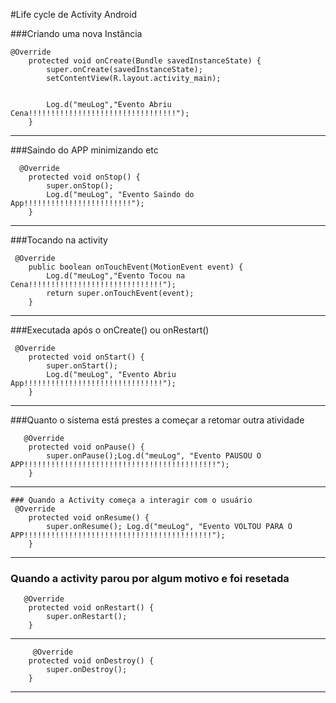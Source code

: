 #Life cycle de Activity Android


###Criando uma nova Instância
```
@Override
    protected void onCreate(Bundle savedInstanceState) {
        super.onCreate(savedInstanceState);
        setContentView(R.layout.activity_main);


        Log.d("meuLog","Evento Abriu Cena!!!!!!!!!!!!!!!!!!!!!!!!!!!!!!!!!");
    }
``` 

***

###Saindo do APP minimizando etc
```
  @Override
    protected void onStop() {
        super.onStop();
        Log.d("meuLog", "Evento Saindo do App!!!!!!!!!!!!!!!!!!!!!!!!");
    }

```
***

###Tocando na activity
```
 @Override
    public boolean onTouchEvent(MotionEvent event) {
        Log.d("meuLog","Evento Tocou na Cena!!!!!!!!!!!!!!!!!!!!!!!!!!!!!!");
        return super.onTouchEvent(event);
    }
```
***

###Executada após o onCreate() ou onRestart() 
``` 
 @Override
    protected void onStart() {
        super.onStart();
        Log.d("meuLog", "Evento Abriu App!!!!!!!!!!!!!!!!!!!!!!!!!!!!!!!");
    }

```
***

###Quanto o sistema está prestes a começar a retomar outra atividade
``` 
   @Override
    protected void onPause() {
        super.onPause();Log.d("meuLog", "Evento PAUSOU O APP!!!!!!!!!!!!!!!!!!!!!!!!!!!!!!!!!!!!!!!!!!!");
    }
```
***

```
### Quando a Activity começa a interagir com o usuário
 @Override
    protected void onResume() {
        super.onResume(); Log.d("meuLog", "Evento VOLTOU PARA O APP!!!!!!!!!!!!!!!!!!!!!!!!!!!!!!!!!!!!!!!!!!");
    }
```
***


### Quando a activity parou por algum motivo e foi resetada
```
   @Override
    protected void onRestart() {
        super.onRestart();
    }
```
***

```
     @Override
    protected void onDestroy() {
        super.onDestroy();
    }
```
***